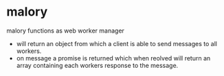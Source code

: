 malory
======
malory functions as web worker manager
* will return an object from which a client is able to 
send messages to all workers.
* on message a promise is returned which when reolved will return an array
containing each workers response to the message.
